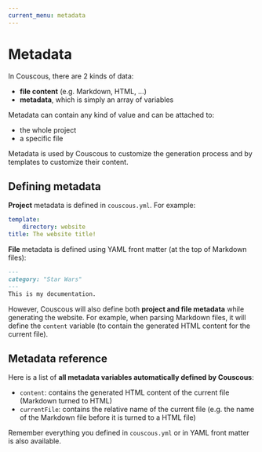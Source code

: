 ```yaml
---
current_menu: metadata
---
```

# Metadata

In Couscous, there are 2 kinds of data:

- **file content** (e.g. Markdown, HTML, …)
- **metadata**, which is simply an array of variables

Metadata can contain any kind of value and can be attached to:

- the whole project
- a specific file

Metadata is used by Couscous to customize the generation process and by templates to customize their content.

## Defining metadata

**Project** metadata is defined in `couscous.yml`. For example:

```yaml
template:
    directory: website
title: The website title!
```

**File** metadata is defined using YAML front matter (at the top of Markdown files):

```markdown
---
category: "Star Wars"
---
This is my documentation.
```

However, Couscous will also define both **project and file metadata** while generating the website. For example, when parsing Markdown files, it will define the `content` variable (to contain the generated HTML content for the current file).

## Metadata reference

Here is a list of **all metadata variables automatically defined by Couscous**:

- `content`: contains the generated HTML content of the current file (Markdown turned to HTML)
- `currentFile`: contains the relative name of the current file (e.g. the name of the Markdown file before it is turned to a HTML file)

Remember everything you defined in `couscous.yml` or in YAML front matter is also available.

